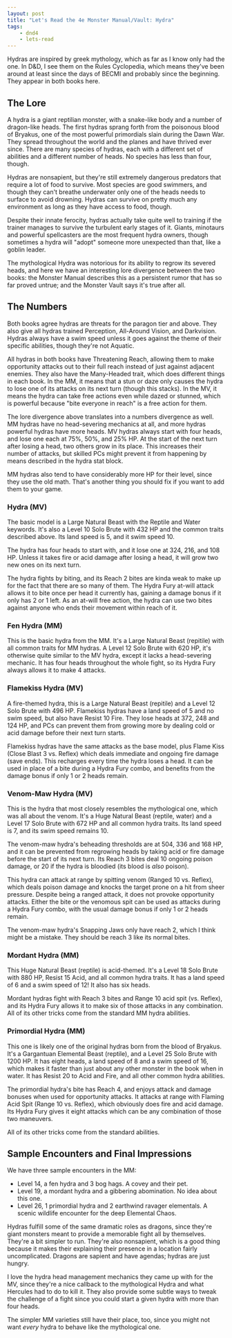 ```yaml
---
layout: post
title: "Let's Read the 4e Monster Manual/Vault: Hydra"
tags:
    - dnd4
    - lets-read
---
```


Hydras are inspired by greek mythology, which as far as I know only had the
one. In D&D, I see them on the Rules Cyclopedia, which means they've been around
at least since the days of BECMI and probably since the beginning. They appear
in both books here.

## The Lore

A hydra is a giant reptilian monster, with a snake-like body and a number of
dragon-like heads. The first hydras sprang forth from the poisonous blood of
Bryakus, one of the most powerful primordials slain during the Dawn War. They
spread throughout the world and the planes and have thrived ever since. There
are many species of hydras, each with a different set of abilities and a
different number of heads. No species has less than four, though.

Hydras are nonsapient, but they're still extremely dangerous predators that
require a lot of food to survive. Most species are good swimmers, and though
they can't breathe underwater only one of the heads needs to surface to avoid
drowning. Hydras can survive on pretty much any environment as long as they have
access to food, though.

Despite their innate ferocity, hydras actually take quite well to training if
the trainer manages to survive the turbulent early stages of it. Giants,
minotaurs and powerful spellcasters are the most frequent hydra owners, though
sometimes a hydra will "adopt" someone more unexpected than that, like a goblin
leader.

The mythological Hydra was notorious for its ability to regrow its severed
heads, and here we have an interesting lore divergence between the two books:
the Monster Manual describes this as a persistent rumor that has so far proved
untrue; and the Monster Vault says it's true after all.

## The Numbers

Both books agree hydras are threats for the paragon tier and above. They also
give all hydras trained Perception, All-Around Vision, and Darkvision. Hydras
always have a swim speed unless it goes against the theme of their specific
abilities, though they're not Aquatic.

All hydras in both books have Threatening Reach, allowing them to make
opportunity attacks out to their full reach instead of just against adjacent
enemies. They also have the Many-Headed trait, which does different things in
each book. In the MM, it means that a stun or daze only causes the hydra to lose
one of its attacks on its next turn (though this stacks). In the MV, it means
the hydra can take free actions even while dazed or stunned, which is powerful
because "bite everyone in reach" is a free action for them.

The lore divergence above translates into a numbers divergence as well. MM
hydras have no head-severing mechanics at all, and more hydras powerful hydras
have more heads. MV hydras always start with four heads, and lose one each at
75%, 50%, and 25% HP. At the start of the next turn after losing a head, two
others grow in its place. This increases their number of attacks, but skilled
PCs might prevent it from happening by means described in the hydra stat block.

MM hydras also tend to have considerably more HP for their level, since they use
the old math. That's another thing you should fix if you want to add them to
your game.

### Hydra (MV)

The basic model is a Large Natural Beast with the Reptile and Water
keywords. It's also a Level 10 Solo Brute with 432 HP and the common traits
described above. Its land speed is 5, and it swim speed 10.

The hydra has four heads to start with, and it lose one at 324, 216, and 108
HP. Unless it takes fire or acid damage after losing a head, it will grow two
new ones on its next turn.

The hydra fights by biting, and its Reach 2 bites are kinda weak to make up for
the fact that there are so many of them. The Hydra Fury at-will attack allows it
to bite once per head it currently has, gaining a damage bonus if it only has 2
or 1 left. As an at-will free action, the hydra can use two bites against anyone
who ends their movement within reach of it.

### Fen Hydra (MM)

This is the basic hydra from the MM. It's a Large Natural Beast (repitile) with
all common traits for MM hydras. A Level 12 Solo Brute with 620 HP, it's
otherwise quite similar to the MV hydra, except it lacks a head-severing
mechanic. It has four heads throughout the whole fight, so its Hydra Fury always
allows it to make 4 attacks.

### Flamekiss Hydra (MV)

A fire-themed hydra, this is a Large Natural Beast (repitile) and a Level 12
Solo Brute with 496 HP. Flamekiss hydras have a land speed of 5 and no swim
speed, but also have Resist 10 Fire. They lose heads at 372, 248 and 124 HP, and
PCs can prevent them from growing more by dealing cold or acid damage before
their next turn starts.

Flamekiss hydras have the same attacks as the base model, plus Flame Kiss (Close
Blast 3 vs. Reflex) which deals immediate and ongoing fire damage (save
ends). This recharges every time the hydra loses a head. It can be used in place
of a bite during a Hydra Fury combo, and benefits from the damage bonus if only
1 or 2 heads remain.

### Venom-Maw Hydra (MV)

This is the hydra that most closely resembles the mythological one, which was
all about the venom. It's a Huge Natural Beast (reptile, water) and a Level 17
Solo Brute with 672 HP and all common hydra traits. Its land speed is 7, and its
swim speed remains 10.

The venom-maw hydra's beheading thresholds are at 504, 336 and 168 HP, and it
can be prevented from regrowing heads by taking acid or fire damage before the
start of its next turn. Its Reach 3 bites deal 10 ongoing poison damage, or 20
if the hydra is bloodied (its blood is _also_ poison).

This hydra can attack at range by spitting venom (Ranged 10 vs. Reflex), which
deals poison damage and knocks the target prone on a hit from sheer
pressure. Despite being a ranged attack, it does not provoke opportunity
attacks. Either the bite or the venomous spit can be used as attacks during a
Hydra Fury combo, with the usual damage bonus if only 1 or 2 heads remain.

The venom-maw hydra's Snapping Jaws only have reach 2, which I think might be a
mistake. They should be reach 3 like its normal bites.

### Mordant Hydra (MM)

This Huge Natural Beast (reptile) is acid-themed. It's a Level 18 Solo Brute
with 880 HP, Resist 15 Acid, and all common hydra traits. It has a land speed of
6 and a swim speed of 12! It also has six heads.

Mordant hydras fight with Reach 3 bites and Range 10 acid spit (vs. Reflex), and
its Hydra Fury allows it to make six of those attacks in any combination. All of
its other tricks come from the standard MM hydra abilities.

### Primordial Hydra (MM)

This one is likely one of the original hydras born from the blood of
Bryakus. It's a Gargantuan Elemental Beast (reptile), and a Level 25 Solo Brute
with 1200 HP. It has eight heads, a land speed of 8 and a swim speed of 16,
which makes it faster than just about any other monster in the book when in
water. It has Resist 20 to Acid and Fire, and all other common hydra abilities.

The primordial hydra's bite has Reach 4, and enjoys attack and damage bonuses
when used for opportunity attacks. It attacks at range with Flaming Acid Spit
(Range 10 vs. Reflex), which obviously does fire and acid damage. Its Hydra Fury
gives it eight attacks which can be any combination of those two maneuvers.

All of its other tricks come from the standard abilities.

## Sample Encounters and Final Impressions

We have three sample encounters in the MM:

- Level 14, a fen hydra and 3 bog hags. A covey and their pet.
- Level 19, a mordant hydra and a gibbering abomination. No idea about this one.
- Level 26, 1 primordial hydra and 2 earthwind ravager elementals. A scenic
  wildlife encounter for the deep Elemental Chaos.

Hydras fulfill some of the same dramatic roles as dragons, since they're giant
monsters meant to provide a memorable fight all by themselves. They're a bit
simpler to run. They're also nonsapient, which is a good thing because it makes
their explaining their presence in a location fairly uncomplicated. Dragons are
sapient and have agendas; hydras are just hungry.

I love the hydra head management mechanics they came up with for the MV, since
they're a nice callback to the mythological Hydra and what Hercules had to do to
kill it. They also provide some subtle ways to tweak the challenge of a fight
since you could start a given hydra with more than four heads.

The simpler MM varieties still have their place, too, since you might not want
_every_ hydra to behave like the mythological one.
